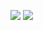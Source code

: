 [![](https://images.microbadger.com/badges/version/usommerl/ionic-docker.svg)](https://microbadger.com/images/usommerl/ionic-docker "Get your own version badge on microbadger.com") [![](https://images.microbadger.com/badges/image/usommerl/ionic-docker.svg)](https://microbadger.com/images/usommerl/ionic-docker "Get your own image badge on microbadger.com")
